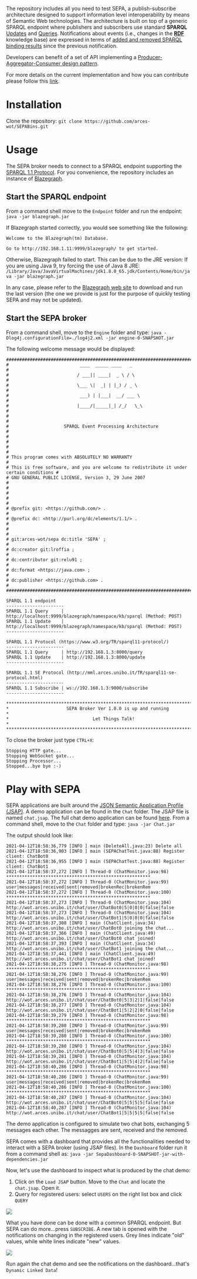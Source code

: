 The repository includes all you need to test SEPA, a publish-subscribe architecture designed to support information level interoperability by means of Semantic Web technologies. The architecture is built on top of a generic SPARQL endpoint where publishers and subscribers use standard **SPARQL** [Updates](https://www.w3.org/TR/sparql11-update/) and [Queries](https://www.w3.org/TR/sparql11-query/). Notifications about events (i.e., changes in the [**RDF**](https://www.w3.org/RDF/) knowledge base) are expressed in terms of [added and removed SPARQL binding results](http://mml.arces.unibo.it/TR/sparql11-subscribe.html) since the previous notification. 

Developers can benefit of a set of API implementing a [Producer-Aggregator-Consumer design pattern](http://mml.arces.unibo.it/TR/jsap.html).

For more details on the current implementation and how you can contribute please follow this [link](https://github.com/arces-wot/SEPA).

# Installation
Clone the repository: `git clone https://github.com/arces-wot/SEPABins.git`

# Usage
The SEPA broker needs to connect to a SPARQL endpoint supporting the [SPARQL 1.1 Protocol](https://www.w3.org/TR/sparql11-protocol/). For you convenience, the repository includes an instance of [Blazegraph](https://www.blazegraph.com/).

## Start the SPARQL endpoint
From a command shell move to the `Endpoint` folder and run the endpoint: `java -jar blazegraph.jar`

If Blazegraph started correctly, you would see something like the following:

```
Welcome to the Blazegraph(tm) Database.

Go to http://192.168.1.11:9999/blazegraph/ to get started.
```
Otherwise, Blazegraph failed to start. This can be due to the JRE version: If you are using Java 9, try forcing the use of Java 8 JRE: `/Library/Java/JavaVirtualMachines/jdk1.8.0_65.jdk/Contents/Home/bin/java -jar blazegraph.jar`

In any case, please refer to the [Blazegraph web site](https://www.blazegraph.com/) to download and run the last version (the one we provide is just for the purpose of quickly testing SEPA and may not be updated).

## Start the SEPA broker
From a command shell, move to the `Engine` folder and type: `java -Dlog4j.configurationFile=./log4j2.xml -jar engine-0-SNAPSHOT.jar`

The following welcome message would be displayed:

```
##########################################################################################
#                           ____  _____ ____   _                                         #
#                          / ___|| ____|  _ \ / \                                        #
#                          \___ \|  _| | |_) / _ \                                       #
#                           ___) | |___|  __/ ___ \                                      #
#                          |____/|_____|_| /_/   \_\                                     #
#                                                                                        #
#                     SPARQL Event Processing Architecture                               #
#                                                                                        #
#                                                                                        #
# This program comes with ABSOLUTELY NO WARRANTY                                         #
# This is free software, and you are welcome to redistribute it under certain conditions #
# GNU GENERAL PUBLIC LICENSE, Version 3, 29 June 2007                                    #
#                                                                                        #
#                                                                                        #
# @prefix git: <https://github.com/> .                                                   #
# @prefix dc: <http://purl.org/dc/elements/1.1/> .                                       #
#                                                                                        #
# git:arces-wot/sepa dc:title 'SEPA' ;                                                   #
# dc:creator git:lroffia ;                                                               #
# dc:contributor git:relu91 ;                                                            #
# dc:format <https://java.com> ;                                                         #
# dc:publisher <https://github.com> .                                                    #
##########################################################################################

SPARQL 1.1 endpoint
----------------------
SPARQL 1.1 Query     | http://localhost:9999/blazegraph/namespace/kb/sparql (Method: POST)
SPARQL 1.1 Update    | http://localhost:9999/blazegraph/namespace/kb/sparql (Method: POST)
----------------------

SPARQL 1.1 Protocol (https://www.w3.org/TR/sparql11-protocol/)
----------------------
SPARQL 1.1 Query     | http://192.168.1.3:8000/query
SPARQL 1.1 Update    | http://192.168.1.3:8000/update
----------------------

SPARQL 1.1 SE Protocol (http://mml.arces.unibo.it/TR/sparql11-se-protocol.html)
----------------------
SPARQL 1.1 Subscribe | ws://192.168.1.3:9000/subscribe
----------------------

*****************************************************************************************
*                      SEPA Broker Ver 1.0.0 is up and running                          *
*                                Let Things Talk!                                       *
*****************************************************************************************
```

To close the broker just type `CTRL+X`:

```
Stopping HTTP gate...
Stopping WebSocket gate...
Stopping Processor...
Stopped...bye bye :-)
```
# Play with SEPA
SEPA applications are built around the [JSON Semantic Application Profile (JSAP)](http://mml.arces.unibo.it/TR/jsap.html).  A demo application can be found in the `Chat` folder. The JSAP file is named `chat.jsap`. The full chat demo application can be found [here](https://github.com/arces-wot/SEPA-Chat). From a command shell, move to the `Chat` folder and type: `java -jar Chat.jar`

The output should look like:

```
2021-04-12T18:58:36,779 [INFO ] main (DeleteAll.java:23) Delete all
2021-04-12T18:58:36,903 [INFO ] main (SEPAChatTest.java:88) Register client: ChatBot0
2021-04-12T18:58:36,955 [INFO ] main (SEPAChatTest.java:88) Register client: ChatBot1
2021-04-12T18:58:37,272 [INFO ] Thread-0 (ChatMonitor.java:98) *******************************************************
2021-04-12T18:58:37,272 [INFO ] Thread-0 (ChatMonitor.java:99) user|messages|received|sent|removed|brokenRec|brokenRem
2021-04-12T18:58:37,272 [INFO ] Thread-0 (ChatMonitor.java:100) *******************************************************
2021-04-12T18:58:37,273 [INFO ] Thread-0 (ChatMonitor.java:104) http://wot.arces.unibo.it/chat/user/ChatBot0|5|0|0|0|false|false
2021-04-12T18:58:37,273 [INFO ] Thread-0 (ChatMonitor.java:104) http://wot.arces.unibo.it/chat/user/ChatBot1|5|0|0|0|false|false
2021-04-12T18:58:37,308 [INFO ] main (ChatClient.java:34) http://wot.arces.unibo.it/chat/user/ChatBot0 joining the chat...
2021-04-12T18:58:37,366 [INFO ] main (ChatClient.java:49) http://wot.arces.unibo.it/chat/user/ChatBot0 chat joined!
2021-04-12T18:58:37,393 [INFO ] main (ChatClient.java:34) http://wot.arces.unibo.it/chat/user/ChatBot1 joining the chat...
2021-04-12T18:58:37,441 [INFO ] main (ChatClient.java:49) http://wot.arces.unibo.it/chat/user/ChatBot1 chat joined!
2021-04-12T18:58:38,275 [INFO ] Thread-0 (ChatMonitor.java:98) *******************************************************
2021-04-12T18:58:38,276 [INFO ] Thread-0 (ChatMonitor.java:99) user|messages|received|sent|removed|brokenRec|brokenRem
2021-04-12T18:58:38,276 [INFO ] Thread-0 (ChatMonitor.java:100) *******************************************************
2021-04-12T18:58:38,276 [INFO ] Thread-0 (ChatMonitor.java:104) http://wot.arces.unibo.it/chat/user/ChatBot0|5|3|2|1|false|false
2021-04-12T18:58:38,277 [INFO ] Thread-0 (ChatMonitor.java:104) http://wot.arces.unibo.it/chat/user/ChatBot1|5|2|2|0|false|false
2021-04-12T18:58:39,279 [INFO ] Thread-0 (ChatMonitor.java:98) *******************************************************
2021-04-12T18:58:39,280 [INFO ] Thread-0 (ChatMonitor.java:99) user|messages|received|sent|removed|brokenRec|brokenRem
2021-04-12T18:58:39,280 [INFO ] Thread-0 (ChatMonitor.java:100) *******************************************************
2021-04-12T18:58:39,280 [INFO ] Thread-0 (ChatMonitor.java:104) http://wot.arces.unibo.it/chat/user/ChatBot0|5|5|4|3|false|false
2021-04-12T18:58:39,281 [INFO ] Thread-0 (ChatMonitor.java:104) http://wot.arces.unibo.it/chat/user/ChatBot1|5|5|4|2|false|false
2021-04-12T18:58:40,286 [INFO ] Thread-0 (ChatMonitor.java:98) *******************************************************
2021-04-12T18:58:40,286 [INFO ] Thread-0 (ChatMonitor.java:99) user|messages|received|sent|removed|brokenRec|brokenRem
2021-04-12T18:58:40,286 [INFO ] Thread-0 (ChatMonitor.java:100) *******************************************************
2021-04-12T18:58:40,287 [INFO ] Thread-0 (ChatMonitor.java:104) http://wot.arces.unibo.it/chat/user/ChatBot0|5|5|5|5|false|false
2021-04-12T18:58:40,287 [INFO ] Thread-0 (ChatMonitor.java:104) http://wot.arces.unibo.it/chat/user/ChatBot1|5|5|5|5|false|false

```

The demo application is configured to simulate two chat bots, exchanging 5 messages each other. The messagges are sent, received and the removed.


SEPA comes with a dashboard that provides all the functionalities needed to interact with a SEPA broker (using JSAP files). In the `Dashboard` folder run it from a command shell as: `java -jar SepaDashboard-0-SNAPSHOT-jar-with-dependencies.jar` 

Now, let's use the dashboard to inspect what is produced by the chat demo:

1. Click on the `Load JSAP` button. Move to the `Chat` and locate the `chat.jsap`. Open it.
2. Query for registered users: select `USERS` on the right list box and click `QUERY`

![](./Query.png)

What you have done can be done with a common SPARQL endpoint. But SEPA can do more...press `SUBSCRIBE`. A new tab is opened with the notifications on changing in the registered users. Grey lines indicate "old" values, while white lines indicate "new" values.

![](./Subscribe.png)

Run again the chat demo and see the notifications on the dashboard...that's `Dynamic Linked Data`! 
